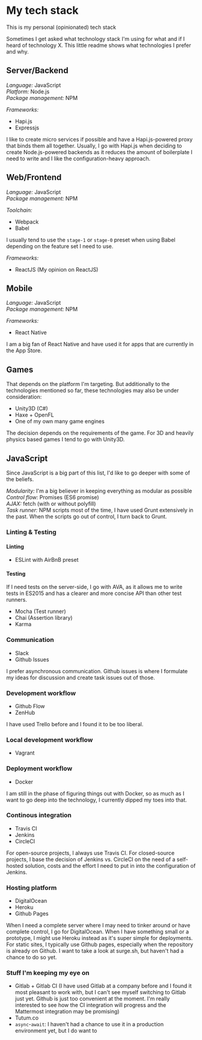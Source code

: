 # My tech stack
This is my personal (opinionated) tech stack

Sometimes I get asked what technology stack I'm using for what and if I heard of technology X. This little readme shows what technologies I prefer and why.

## Server/Backend
*Language:* JavaScript  
*Platform:* Node.js  
*Package management:* NPM  

*Frameworks:*
* Hapi.js
* Expressjs

I like to create micro services if possible and have a Hapi.js-powered proxy that binds them all together. Usually, I go with Hapi.js when deciding to create Node.js-powered backends as it reduces the amount of boilerplate I need to write and I like the configuration-heavy approach.

## Web/Frontend
*Language:* JavaScript  
*Package management:* NPM  

*Toolchain:*
* Webpack
* Babel

I usually tend to use the `stage-1` or `stage-0` preset when using Babel depending on the feature set I need to use.

*Frameworks:*
* ReactJS (My opinion on ReactJS)

## Mobile
*Language:* JavaScript  
*Package management:* NPM  

*Frameworks:*
* React Native

I am a big fan of React Native and have used it for apps that are currently in the App Store.

## Games
That depends on the platform I'm targeting. But additionally to the technologies mentioned so far, these technologies may also be under consideration:
- Unity3D (C#)
- Haxe + OpenFL
- One of my own many game engines

The decision depends on the requirements of the game. For 3D and heavily physics based games I tend to go with Unity3D.

## JavaScript
Since JavaScript is a big part of this list, I'd like to go deeper with some of the beliefs.

*Modularity:* I'm a big believer in keeping everything as modular as possible
*Control flow:* Promises (ES6 promise)  
*AJAX:* fetch (with or without polyfill)  
*Task runner:* NPM scripts most of the time, I have used Grunt extensively in the past. When the scripts go out of control, I turn back to Grunt.

### Linting & Testing
#### Linting
* ESLint with AirBnB preset

#### Testing
If I need tests on the server-side, I go with AVA, as it allows me to write tests in ES2015 and has a clearer and more concise API than other test runners.

* Mocha (Test runner)
* Chai (Assertion library)
* Karma

### Communication
* Slack
* Github Issues

I prefer asynchronous communication. Github issues is where I formulate my ideas for discussion and create task issues out of those.

### Development workflow
* Github Flow
* ZenHub

I have used Trello before and I found it to be too liberal.

### Local development workflow
* Vagrant



### Deployment workflow
* Docker

I am still in the phase of figuring things out with Docker, so as much as I want to go deep into the technology, I currently dipped my toes into that.

### Continous integration
* Travis CI
* Jenkins
* CircleCI

For open-source projects, I always use Travis CI. For closed-source projects, I base the decision of Jenkins vs. CircleCI on the need of a self-hosted solution, costs and the effort I need to put in into the configuration of Jenkins.

### Hosting platform
* DigitalOcean
* Heroku
* Github Pages

When I need a complete server where I may need to tinker around or have complete control, I go for DigitalOcean.  When I have something small or a prototype, I might use Heroku instead as it's super simple for deployments. For static sites, I typically use Github pages, especially when the repository is already on Github. I want to take a look at surge.sh, but haven't had a chance to do so yet.


### Stuff I'm keeping my eye on
* Gitlab + Gitlab CI (I have used Gitlab at a company before and I found it most pleasant to work with, but I can't see myself switching to Gitlab just yet. Github is just too convenient at the moment. I'm really interested to see how the CI integration will progress and the Mattermost integration may be promising)
* Tutum.co
* `async`-`await`: I haven't had a chance to use it in a production environment yet, but I do want to
